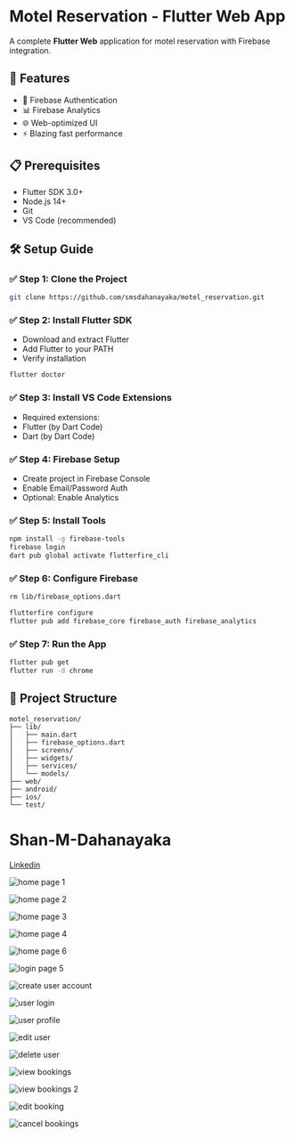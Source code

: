 # Motel Reservation - Flutter Web App

A complete **Flutter Web** application for motel reservation with Firebase integration.

## 🚀 Features

- 🔐 Firebase Authentication
- 📊 Firebase Analytics
- 🌐 Web-optimized UI
- ⚡ Blazing fast performance

## 📋 Prerequisites

- Flutter SDK 3.0+
- Node.js 14+
- Git
- VS Code (recommended)

## 🛠️ Setup Guide

### ✅ Step 1: Clone the Project

```sh
git clone https://github.com/smsdahanayaka/motel_reservation.git

```

### ✅ Step 2: Install Flutter SDK

- Download and extract Flutter
- Add Flutter to your PATH
- Verify installation

```sh
flutter doctor
```

### ✅ Step 3: Install VS Code Extensions

- Required extensions:
- Flutter (by Dart Code)
- Dart (by Dart Code)

### ✅ Step 4: Firebase Setup

- Create project in Firebase Console
- Enable Email/Password Auth
- Optional: Enable Analytics

### ✅ Step 5: Install Tools

```sh
npm install -g firebase-tools
firebase login
dart pub global activate flutterfire_cli
```

### ✅ Step 6: Configure Firebase

```sh
rm lib/firebase_options.dart

flutterfire configure
flutter pub add firebase_core firebase_auth firebase_analytics
```

### ✅ Step 7: Run the App

```sh
flutter pub get
flutter run -d chrome
```

## 📂 Project Structure

```
motel_reservation/
├── lib/
│   ├── main.dart
│   ├── firebase_options.dart
│   ├── screens/
│   ├── widgets/
│   ├── services/
│   └── models/
├── web/
├── android/
├── ios/
└── test/
```

# Shan-M-Dahanayaka

<a href="https://www.linkedin.com/in/shan-m-dahanayaka/" target="_blank">Linkedin</a>

![home page 1](image-2.png)

![home page 2](image-3.png)

![home page 3](image-4.png)

![home page 4](image-5.png)

![home page 6](image-6.png)

![login page 5](image-1.png)

![create user account](image.png)

![user login](image-7.png)

![user profile](image-8.png)

![edit user](image-9.png)

![delete user](image-10.png)

![view bookings](image-11.png)

![view bookings 2](image-12.png)

![edit booking](image-13.png)

![cancel bookings](image-14.png)